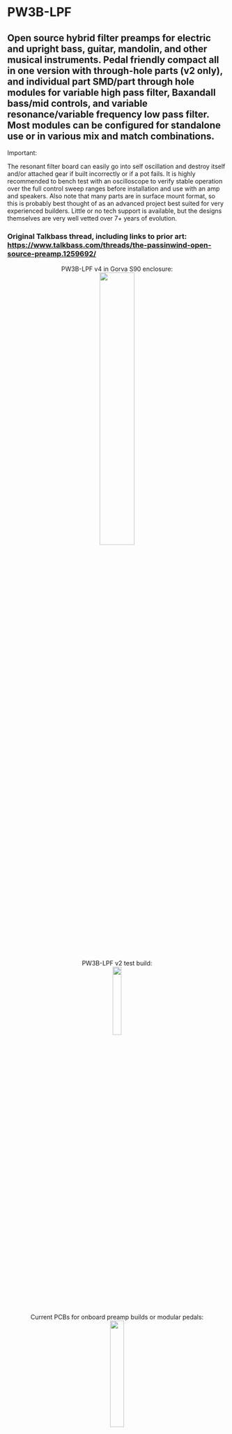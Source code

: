 # PW3B-LPF
## Open source hybrid filter preamps for electric and upright bass, guitar, mandolin, and other musical instruments. Pedal friendly compact all in one version with through-hole parts (v2 only), and individual part SMD/part through hole modules for variable high pass filter, Baxandall bass/mid controls, and variable resonance/variable frequency low pass filter. Most modules can be configured for standalone use or in various mix and match combinations.

Important:

The resonant filter board can easily go into self oscillation and destroy itself and/or attached gear if built incorrectly or if a pot fails. It is highly recommended to bench test with an oscilloscope to verify stable operation over the full control sweep ranges before installation and use with an amp and speakers. Also note that many parts are in surface mount format, so this is probably best thought of as an advanced project best suited for very experienced builders. Little or no tech support is available, but the designs themselves are very well vetted over 7+ years of evolution. 

### Original Talkbass thread, including links to prior art: https://www.talkbass.com/threads/the-passinwind-open-source-preamp.1259692/




<p align="center" width="100%">
PW3B-LPF v4 in Gorva S90 enclosure:</br>
    <img width="40%" src="https://user-images.githubusercontent.com/127763821/236630708-b9812c4f-c3fb-433a-8882-7cfeef485877.jpg">
</p>


<p align="center" width="100%">
PW3B-LPF v2 test build:</br>
    <img width="20%" src="https://user-images.githubusercontent.com/127763821/236630518-512622c4-867d-40fe-876d-e950f9f573dd.jpg">
</p>



<p align="center" width="100%">
Current PCBs for onboard preamp builds or modular pedals: </br>
    <img width="25%" src="https://user-images.githubusercontent.com/127763821/231826833-d4ab2c50-5cef-490f-a971-f1aa1ea49bb5.png">
</p>
